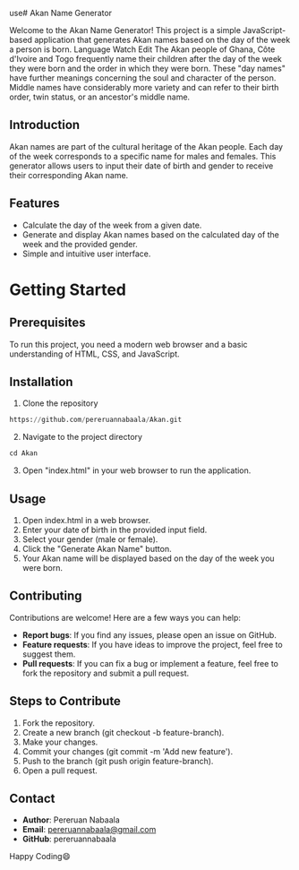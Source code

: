 use# Akan Name Generator

Welcome to the Akan Name Generator! This project is a simple JavaScript-based application that generates Akan names based on the day of the week a person is born. Language
Watch
Edit
The Akan people of Ghana, Côte d'Ivoire and Togo frequently name their children after the day of the week they were born and the order in which they were born. These "day names" have further meanings concerning the soul and character of the person. Middle names have considerably more variety and can refer to their birth order, twin status, or an ancestor's middle name.
## Introduction

Akan names are part of the cultural heritage of the Akan people. Each day of the week corresponds to a specific name for males and females. This generator allows users to input their date of birth and gender to receive their corresponding Akan name.

## Features

+ Calculate the day of the week from a given date.
+ Generate and display Akan names based on the calculated day of the week and the provided gender.
+ Simple and intuitive user interface.

# Getting Started

## Prerequisites

To run this project, you need a modern web browser and a basic understanding of HTML, CSS, and JavaScript.

## Installation

1. Clone the repository

```python
https://github.com/pereruannabaala/Akan.git
```

2. Navigate to the project directory

```python
cd Akan
```

3. Open "index.html" in your web browser to run the application.

## Usage

1. Open index.html in a web browser.
2. Enter your date of birth in the provided input field.
3. Select your gender (male or female).
4. Click the "Generate Akan Name" button.
5. Your Akan name will be displayed based on the day of the week you were born.

## Contributing

Contributions are welcome! Here are a few ways you can help:

+ <strong>Report bugs</strong>: If you find any issues, please open an issue on GitHub.
+ <strong>Feature requests</strong>: If you have ideas to improve the project, feel free to suggest them.
+ <strong>Pull requests</strong>: If you can fix a bug or implement a feature, feel free to fork the repository and submit a pull request.

## Steps to Contribute

1. Fork the repository.
2. Create a new branch (git checkout -b feature-branch).
3. Make your changes.
4. Commit your changes (git commit -m 'Add new feature').
5. Push to the branch (git push origin feature-branch).
6. Open a pull request.

## Contact
+ <strong>Author</strong>: Pereruan Nabaala
+ <strong>Email</strong>: pereruannabaala@gmail.com
+ <strong>GitHub</strong>: pereruannabaala

Happy Coding:smile: